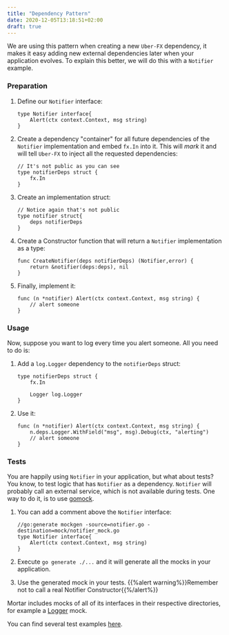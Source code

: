 ```yaml
---
title: "Dependency Pattern"
date: 2020-12-05T13:18:51+02:00
draft: true
---
```


We are using this pattern when creating a new `Uber-FX` dependency, it makes it easy adding new external dependencies later when your application evolves.
To explain this better, we will do this with a `Notifier` example.

### Preparation

1. Define our `Notifier` interface:

    ```golang
    type Notifier interface{
        Alert(ctx context.Context, msg string)
    }
    ```

2. Create a dependency "container" for all future dependencies of the `Notifier` implementation and embed `fx.In` into it.
   This will *mark* it and will tell `Uber-FX` to inject all the requested dependencies:

    ```golang
    // It's not public as you can see
    type notifierDeps struct {
        fx.In
    }
    ```

3. Create an implementation struct:

    ```golang
    // Notice again that's not public
    type notifier struct{
        deps notifierDeps
    }
    ```

4. Create a Constructor function that will return a `Notifier` implementation as a type:

    ```golang
    func CreateNotifier(deps notifierDeps) (Notifier,error) {
        return &notifier(deps:deps), nil
    }
    ```

5. Finally, implement it:

    ```golang
    func (n *notifier) Alert(ctx context.Context, msg string) {
        // alert someone
    }
    ```

### Usage

Now, suppose you want to log every time you alert someone. All you need to do is:

1. Add a `log.Logger` dependency to the `notifierDeps` struct:

    ```golang
    type notifierDeps struct {
        fx.In

        Logger log.Logger
    }
    ```

2. Use it:

    ```golang
    func (n *notifier) Alert(ctx context.Context, msg string) {
        n.deps.Logger.WithField("msg", msg).Debug(ctx, "alerting")
        // alert someone
    }
    ```

### Tests

You are happily using `Notifier` in your application, but what about tests?
You know, to test logic that has `Notifier` as a dependency. `Notifier` will probably call an external service, which is not available during tests.
One way to do it, is to use [gomock](https://github.com/golang/mock).

1. You can add a comment above the `Notifier` interface:

    ```golang
    //go:generate mockgen -source=notifier.go -destination=mock/notifier_mock.go
    type Notifier interface{
        Alert(ctx context.Context, msg string)
    }
    ```

2. Execute `go generate ./...` and it will generate all the mocks in your application.
3. Use the generated mock in your tests.
   {{%alert warning%}}Remember not to call a real Notifier Constructor{{%/alert%}}

Mortar includes mocks of all of its interfaces in their respective directories, for example a [Logger](https://github.com/go-masonry/mortar/tree/master/interfaces/log/mock) mock.

You can find several test examples [here](https://github.com/go-masonry/mortar-demo/blob/master/workshop/app/controllers/workshop_test.go).
